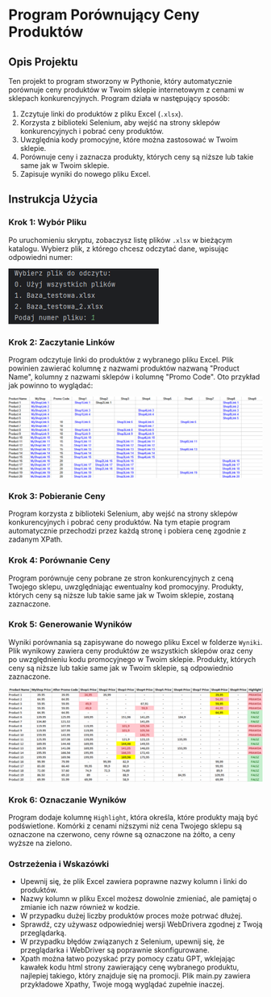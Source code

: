 # Program Porównujący Ceny Produktów

## Opis Projektu

Ten projekt to program stworzony w Pythonie, który automatycznie porównuje ceny produktów w Twoim sklepie internetowym z cenami w sklepach konkurencyjnych. Program działa w następujący sposób:
1. Zczytuje linki do produktów z pliku Excel (`.xlsx`).
2. Korzysta z biblioteki Selenium, aby wejść na strony sklepów konkurencyjnych i pobrać ceny produktów.
3. Uwzględnia kody promocyjne, które można zastosować w Twoim sklepie.
4. Porównuje ceny i zaznacza produkty, których ceny są niższe lub takie same jak w Twoim sklepie.
5. Zapisuje wyniki do nowego pliku Excel.

## Instrukcja Użycia

### Krok 1: Wybór Pliku

Po uruchomieniu skryptu, zobaczysz listę plików `.xlsx` w bieżącym katalogu. Wybierz plik, z którego chcesz odczytać dane, wpisując odpowiedni numer:

![Wybór Pliku](screenshots/wybor_pliku.png)

### Krok 2: Zaczytanie Linków

Program odczytuje linki do produktów z wybranego pliku Excel. Plik powinien zawierać kolumnę z nazwami produktów nazwaną "Product Name", kolumny z nazwami sklepów i kolumnę "Promo Code". Oto przykład jak powinno to wyglądać:

![Baza Linków](screenshots/baza_linkow.png)

### Krok 3: Pobieranie Ceny

Program korzysta z biblioteki Selenium, aby wejść na strony sklepów konkurencyjnych i pobrać ceny produktów. Na tym etapie program automatycznie przechodzi przez każdą stronę i pobiera cenę zgodnie z zadanym XPath.

### Krok 4: Porównanie Ceny

Program porównuje ceny pobrane ze stron konkurencyjnych z ceną Twojego sklepu, uwzględniając ewentualny kod promocyjny. Produkty, których ceny są niższe lub takie same jak w Twoim sklepie, zostaną zaznaczone.

### Krok 5: Generowanie Wyników

Wyniki porównania są zapisywane do nowego pliku Excel w folderze `Wyniki`. Plik wynikowy zawiera ceny produktów ze wszystkich sklepów oraz ceny po uwzględnieniu kodu promocyjnego w Twoim sklepie. Produkty, których ceny są niższe lub takie same jak w Twoim sklepie, są odpowiednio zaznaczone.

![Wyniki](screenshots/wyniki.png)

### Krok 6: Oznaczanie Wyników

Program dodaje kolumnę `Highlight`, która określa, które produkty mają być podświetlone. Komórki z cenami niższymi niż cena Twojego sklepu są oznaczone na czerwono, ceny równe są oznaczone na żółto, a ceny wyższe na zielono.

### Ostrzeżenia i Wskazówki

- Upewnij się, że plik Excel zawiera poprawne nazwy kolumn i linki do produktów.
- Nazwy kolumn w pliku Excel możesz dowolnie zmieniać, ale pamiętaj o zmianie ich nazw również w kodzie.
- W przypadku dużej liczby produktów proces może potrwać dłużej.
- Sprawdź, czy używasz odpowiedniej wersji WebDrivera zgodnej z Twoją przeglądarką.
- W przypadku błędów związanych z Selenium, upewnij się, że przeglądarka i WebDriver są poprawnie skonfigurowane.
- Xpath można łatwo pozyskać przy pomocy czatu GPT, wklejając kawałek kodu html strony zawierający cenę wybranego produktu, najlepiej takiego, który znajduje się na promocji. Plik main.py zawiera przykładowe Xpathy, Twoje mogą wyglądać zupełnie inaczej.


